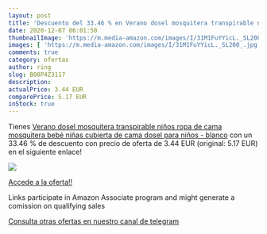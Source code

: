 ```yaml
---
layout: post
title: 'Descuento del 33.46 % en Verano dosel mosquitera transpirable niñ'
date: 2020-12-07 06:01:50
thumbnailImage: 'https://m.media-amazon.com/images/I/31M1FuYYicL._SL200_.jpg'
images: [ 'https://m.media-amazon.com/images/I/31M1FuYYicL._SL200_.jpg' ]
comments: true
category: ofertas
author: ring
slug: B08P4Z3117
description:
actualPrice: 3.44 EUR
comparePrice: 5.17 EUR
inStock: true
---
```


Tienes [Verano dosel mosquitera transpirable niños ropa de cama mosquitera bebé niñas cubierta de cama dosel para niños - blanco](https://www.amazon.es/dp/B08P4Z3117/?tag=tolees-21) con un 33.46 % de descuento con precio de oferta de 3.44 EUR (original: 5.17 EUR) en el siguiente enlace!

[![](https://m.media-amazon.com/images/I/31M1FuYYicL._SL200_.jpg)](https://www.amazon.es/dp/B08P4Z3117/?tag=tolees-21)

[Accede a la oferta!!](https://www.amazon.es/dp/B08P4Z3117/?tag=tolees-21)

Links participate in Amazon Associate program and might generate a comission on qualifying sales

[Consulta otras ofertas en nuestro canal de telegram](https://t.me/s/ofertas25)
